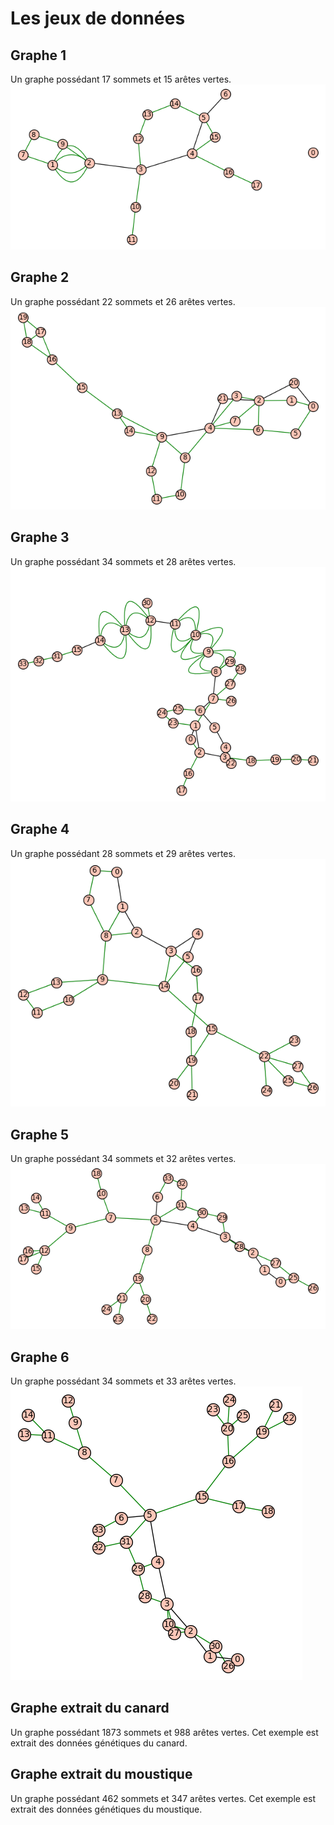 # Les jeux de données
## Graphe 1 
Un graphe possédant 17 sommets et 15 arêtes vertes.
![Visualisation du graphe](/data/aretes/1_17sommets/graph.png)
## Graphe 2
Un graphe possédant 22 sommets et 26 arêtes vertes.
![Visualisation du graphe](/data/aretes/2_22sommets/graphe.png)
## Graphe 3
Un graphe possédant 34 sommets et 28 arêtes vertes.
![Visualisation du graphe](/data/aretes/3_34sommets/graphe.png)
## Graphe 4
Un graphe possédant 28 sommets et 29 arêtes vertes.
![Visualisation du graphe](/data/aretes/4_28sommets/graphe.png)
## Graphe 5
Un graphe possédant 34 sommets et 32 arêtes vertes.
![Visualisation du graphe](/data/aretes/5_34sommets/graphe.png)
## Graphe 6
Un graphe possédant 34 sommets et 33 arêtes vertes.
![Visualisation du graphe](/data/aretes/6_34sommets/graphe.png)
## Graphe extrait du canard
Un graphe possédant 1873 sommets et 988 arêtes vertes. Cet exemple est extrait des données génétiques du canard.
## Graphe extrait du moustique
Un graphe possédant 462 sommets et 347 arêtes vertes. Cet exemple est extrait des données génétiques du moustique.
